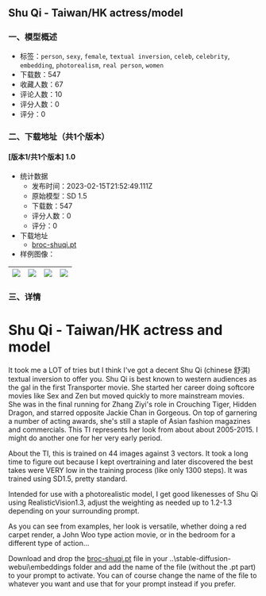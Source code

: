## Shu Qi - Taiwan/HK actress/model
### 一、模型概述

- 标签：`person`, `sexy`, `female`, `textual inversion`, `celeb`, `celebrity`, `embedding`, `photorealism`, `real person`, `women`
- 下载数：547
- 收藏人数：67
- 评论人数：10
- 评分人数：0
- 评分：0

### 二、下载地址（共1个版本）

#### [版本1/共1个版本] 1.0

- 统计数据
  - 发布时间：2023-02-15T21:52:49.111Z
  - 原始模型：SD 1.5
  - 下载数：547
  - 评分人数：0
  - 评分：0
- 下载地址
  - [broc-shuqi.pt](https://civitai.com/api/download/models/10560)
- 样例图像：

| <img src="https://image.civitai.com/xG1nkqKTMzGDvpLrqFT7WA/3f7b28d9-19e8-4644-4054-ff66e075e200/width=450/102595.jpeg" /> | <img src="https://image.civitai.com/xG1nkqKTMzGDvpLrqFT7WA/458126fa-9572-4acb-5e57-104b049ac000/width=450/102600.jpeg" /> | <img src="https://image.civitai.com/xG1nkqKTMzGDvpLrqFT7WA/7281c551-0153-48ff-4510-6bd8311b0500/width=450/102599.jpeg" /> | <img src="https://image.civitai.com/xG1nkqKTMzGDvpLrqFT7WA/f68dcd4f-b3ff-4eed-c84d-a42dcc75e900/width=450/102598.jpeg" /> |
| ---- | ---- | ---- | ---- |


### 三、详情
<h1>Shu Qi - Taiwan/HK actress and model</h1><p>It took me a LOT of tries but I think I've got a decent Shu Qi (chinese 舒淇) textual inversion to offer you. Shu Qi is best known to western audiences as the gal in the first Transporter movie. She started her career doing softcore movies like Sex and Zen but moved quickly to more mainstream movies. She was in the final running for Zhang Ziyi's role in Crouching Tiger, Hidden Dragon, and starred opposite Jackie Chan in Gorgeous. On top of garnering a number of acting awards, she's still a staple of Asian fashion magazines and commercials. This TI represents her look from about about 2005-2015. I might do another one for her very early period.</p><p></p><p>About the TI, this is trained on 44 images against 3 vectors. It took a long time to figure out because I kept overtraining and later discovered the best takes were VERY low in the training process (like only 1300 steps). It was trained using SD1.5, pretty standard.</p><p></p><p>Intended for use with a photorealistic model, I get good likenesses of Shu Qi using RealisticVision1.3, adjust the weighting as needed up to 1.2-1.3 depending on your surrounding prompt.</p><p></p><p>As you can see from examples, her look is versatile, whether doing a red carpet render, a John Woo type action movie, or in the bedroom for a different type of action...</p><p></p><p>Download and drop the <a target="_blank" rel="ugc" href="http://broc-shuqi.pt">broc-shuqi.pt</a> file in your ..\stable-diffusion-webui\embeddings folder and add the name of the file (without the .pt part) to your prompt to activate. You can of course change the name of the file to whatever you want and use that for your prompt instead if you prefer.</p>